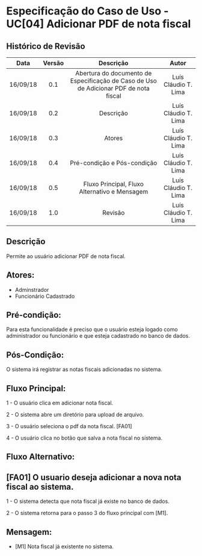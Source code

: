 # Especificação do Caso de Uso - UC[04] Adicionar PDF de nota fiscal


## Histórico de Revisão
| Data | Versão | Descrição | Autor |
|:----:|:------:|:---------:|:-----:|
| 16/09/18 | 0.1 | Abertura do documento de Especificação de Caso de Uso de Adicionar PDF de nota fiscal | Luís Cláudio T. Lima |
| 16/09/18 | 0.2 | Descrição | Luís Cláudio T. Lima |
| 16/09/18 | 0.3 | Atores | Luís Cláudio T. Lima |
| 16/09/18 | 0.4 | Pré-condição e Pós-condição | Luís Cláudio T. Lima |
| 16/09/18 | 0.5 | Fluxo Principal, Fluxo Alternativo e Mensagem | Luís Cláudio T. Lima |
| 16/09/18 | 1.0 | Revisão | Luís Cláudio T. Lima |

## Descrição
Permite ao usuário adicionar PDF de nota fiscal.

## Atores:
* Adminstrador
* Funcionário Cadastrado

## Pré-condição:
Para esta funcionalidade é preciso que o usuário esteja logado como administrador ou funcionário e que esteja cadastrado no banco de dados.

## Pós-Condição:
O sistema irá registrar as notas fiscais adicionadas no sistema.

## Fluxo Principal:

1 - O usuário clica em adicionar nota fiscal.

2 - O sistema abre um diretório para upload de arquivo.

3 - O usuário seleciona o pdf da nota fiscal. [FA01]

4 - O usuário clica no botão que salva a nota fiscal no sistema.

## Fluxo Alternativo:

## [FA01] O usuario deseja adicionar a nova nota fiscal ao sistema.
1 - O sistema detecta que nota fiscal já existe no banco de dados.

2 - O sistema retorna para o passo 3 do fluxo principal com [M1].

## Mensagem:
* [M1] Nota fiscal já existente no sistema.
